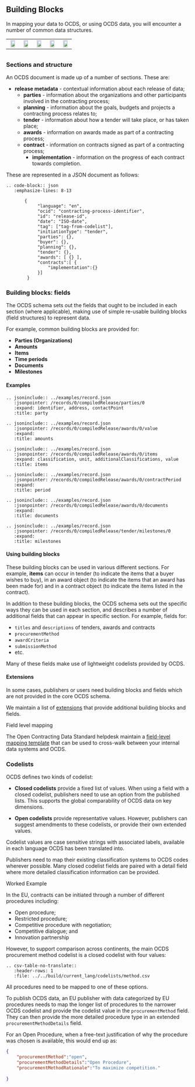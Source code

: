 ## Building Blocks

In mapping your data to OCDS, or using OCDS data, you will encounter a number of common data structures.

<table style="margin-bottom:2em;">
    <tr>
        <td width="20%" align="center"><img src="../../_static/png/green_organisation.svg.png" width="80%"></td>
        <td width="20%" align="center"><img src="../../_static/png/green_value.svg.png" width="80%"></td>
        <td width="20%" align="center"><img src="../../_static/png/green_items.svg.png" width="80%"></td>
        <td width="20%" align="center"><img src="../../_static/png/green_milestone.svg.png" width="80%"></td>
        <td width="20%" align="center"><img src="../../_static/png/green_documents.svg.png" width="80%"></td>
    </tr>
</table>

### Sections and structure

An OCDS document is made up of a number of sections. These are:

* **release metadata** - contextual information about each release of data;
  * **parties** - information about the organizations and other participants involved in the contracting process;
  * **planning** - information about the goals, budgets and projects a contracting process relates to;
  * **tender** - information about how a tender will take place, or has taken place;
  * **awards** - information on awards made as part of a contracting process;
  * **contract** - information on contracts signed as part of a contracting process;
    * **implementation** - information on the progress of each contract towards  completion.

These are represented in a JSON document as follows:

```eval_rst
.. code-block:: json
   :emphasize-lines: 8-13
       
       {
            "language": "en",
            "ocid": "contracting-process-identifier",
            "id": "release-id",
            "date": "ISO-date",
            "tag": ["tag-from-codelist"],
            "initiationType": "tender",
            "parties": {},
            "buyer": {},
            "planning": {},
            "tender": {},
            "awards": [ {} ],
            "contracts":[ {
                "implementation":{}
            }]
        }
```

### Building blocks: fields

The OCDS schema sets out the fields that ought to be included in each section (where applicable), making use of simple re-usable building blocks (field structures) to represent data. 

For example, common building blocks are provided for:

* **Parties (Organizations)** 
* **Amounts** 
* **Items**
* **Time periods**
* **Documents** 
* **Milestones**

#### Examples

```eval_rst
.. jsoninclude:: ../examples/record.json
   :jsonpointer: /records/0/compiledRelease/parties/0
   :expand: identifier, address, contactPoint
   :title: party

```

```eval_rst
.. jsoninclude:: ../examples/record.json
   :jsonpointer: /records/0/compiledRelease/awards/0/value
   :expand: 
   :title: amounts

```

```eval_rst
.. jsoninclude:: ../examples/record.json
   :jsonpointer: /records/0/compiledRelease/awards/0/items
   :expand: classification, unit, additionalClassifications, value
   :title: items

```

```eval_rst
.. jsoninclude:: ../examples/record.json
   :jsonpointer: /records/0/compiledRelease/awards/0/contractPeriod
   :expand: 
   :title: period

```

```eval_rst
.. jsoninclude:: ../examples/record.json
   :jsonpointer: /records/0/compiledRelease/awards/0/documents
   :expand: 
   :title: documents

```

```eval_rst
.. jsoninclude:: ../examples/record.json
   :jsonpointer: /records/0/compiledRelease/tender/milestones/0
   :expand: 
   :title: milestones

```

#### Using building blocks

These building blocks can be used in various different sections. For example, **items** can occur in tender (to indicate the items that a buyer wishes to buy), in an award object (to indicate the items that an award has been made for) and in a contract object (to indicate the items listed in the contract). 

In addition to these building blocks, the OCDS schema sets out the specific ways they can be used in each section, and describes a number of additional fields that can appear in specific section. For example, fields for:

* `titles` and `descriptions` of tenders, awards and contracts
* `procurementMethod`
* `awardCriteria`
* `submissionMethod`
* etc.

Many of these fields make use of lightweight codelists provided by OCDS. 

#### Extensions

In some cases, publishers or users need building blocks and fields which are not provided in the core OCDS schema. 

We maintain a list of [extensions](../guidance/model/extensions) that provide additional building blocks and fields.

<div class="example hint" markdown=1>

<p class="first admonition-title">Field level mapping</p>

The Open Contracting Data Standard helpdesk maintain a [field-level mapping template](http://www.open-contracting.org/resources/ocds-field-level-mapping-template/) that can be used to cross-walk between your internal data systems and OCDS.  

</div>

### Codelists

OCDS defines two kinds of codelist:

* **Closed codelists** provide a fixed list of values. When using a field with a closed codelist, publishers need to use an option from the published lists. This supports the global comparability of OCDS data on key dimensions.

* **Open codelists** provide representative values. However, publishers can suggest amendments to these codelists, or provide their own extended values.

Codelist values are case sensitive strings with associated labels, available in each language OCDS has been translated into. 

Publishers need to map their existing classification systems to OCDS codes wherever possible. Many closed codelist fields are paired with a detail field where more detailed classification information can be provided. 

<div class="example hint" markdown=1>

<p class="first admonition-title">Worked Example</p>

In the EU, contracts can be initiated through a number of different procedures including:

* Open procedure;
* Restricted procedure; 
* Competitive procedure with negotiation; 
* Competitive dialogue; and
* Innovation partnership

However, to support comparison across continents, the main OCDS procurement method codelist is a closed codelist with four values:

```eval_rst
.. csv-table-no-translate::
   :header-rows: 1
   :file: ../../build/current_lang/codelists/method.csv
```

All procedures need to be mapped to one of these options. 

To publish OCDS data, an EU publisher with data categorized by EU procedures needs to map the longer list of procedures to the narrower OCDS codelist and provide the codelist value in the `procurementMethod` field. They can then provide the more detailed procedure type in an extended `procurementMethodDetails` field.

For an Open Procedure, when a free-text justification of why the procedure was chosen is available, this would end up as:

```json
{
    "procurementMethod":"open",
    "procurementMethodDetails":"Open Procedure",
    "procurementMethodRationale":"To maximize competition."
    
}
```

</div>

<!--ToDo: Add section on mapping - including links to mapping tools -->
